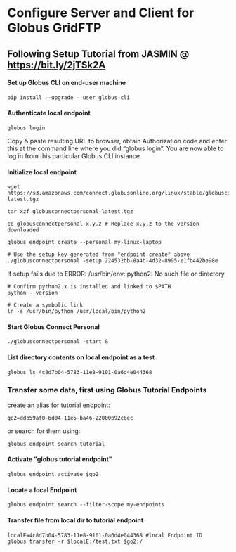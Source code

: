 # Configure Server and Client for Globus GridFTP

## Following Setup Tutorial from JASMIN @ https://bit.ly/2jTSk2A
#### Set up Globus CLI on end-user machine
```
pip install --upgrade --user globus-cli

```
#### Authenticate local endpoint
```
globus login
```
Copy & paste resulting URL to browser, obtain Authorization code and enter this at the command line where you did “globus login”. You are now able to log in from this particular Globus CLI instance.

#### Initialize local endpoint
```
wget https://s3.amazonaws.com/connect.globusonline.org/linux/stable/globusconnectpersonal-latest.tgz

tar xzf globusconnectpersonal-latest.tgz

cd globusconnectpersonal-x.y.z # Replace x.y.z to the version downloaded

globus endpoint create --personal my-linux-laptop

# Use the setup key generated from "endpoint create" above
./globusconnectpersonal -setup 224532bb-8a4b-4d32-8995-e1fb442be98e

```
If setup fails due to ERROR: /usr/bin/env: python2: No such file or directory
```
# Confirm python2.x is installed and linked to $PATH
python --version

# Create a symbolic link
ln -s /usr/bin/python /usr/local/bin/python2
```

#### Start Globus Connect Personal
```
./globusconnectpersonal -start &
```
#### List directory contents on local endpoint as a test
```
globus ls 4c8d7b04-5783-11e8-9101-0a6d4e044368
```

### Transfer some data, first using Globus Tutorial Endpoints
create an alias for tutorial endpoint: 
```
go2=ddb59af0-6d04-11e5-ba46-22000b92c6ec
```
or search for them using:
```
globus endpoint search tutorial
```

#### Activate "globus tutorial endpoint"
```
globus endpoint activate $go2
```
#### Locate a local Endpoint
```
globus endpoint search --filter-scope my-endpoints
```
#### Transfer file from local dir to tutorial endpoint
```
localE=4c8d7b04-5783-11e8-9101-0a6d4e044368 #local Endpoint ID
globus transfer -r $localE:/test.txt $go2:/
```

